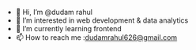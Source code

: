 - 👋 Hi, I’m @dudam rahul
- 👀 I’m interested in web development & data analytics
- 🌱 I’m currently learning frontend 
- 📫 How to reach me :dudamrahul626@gmail.com

<!---
dudamrahul/dudamrahul is a ✨ special ✨ repository because its `README.md` (this file) appears on your GitHub profile.
You can click the Preview link to take a look at your changes.
--->
